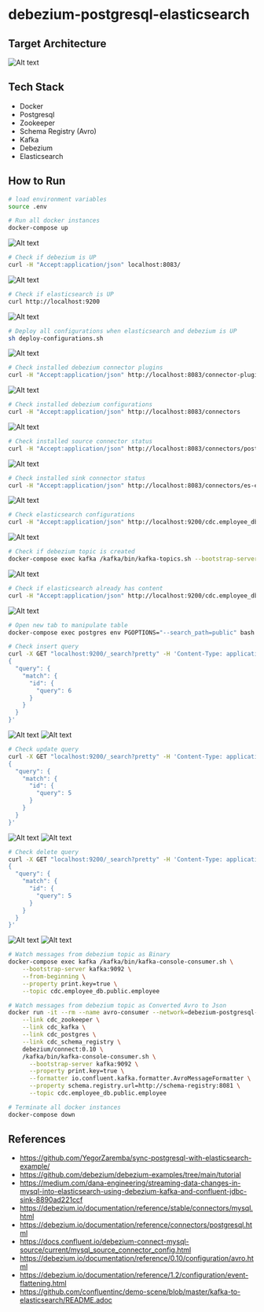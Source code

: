 # debezium-postgresql-elasticsearch

## Target Architecture
![Alt text](screenshots/target-architecture.png?raw=true "target-architecture")

## Tech Stack
- Docker
- Postgresql
- Zookeeper
- Schema Registry (Avro)
- Kafka
- Debezium
- Elasticsearch

## How to Run
```sh
# load environment variables
source .env

# Run all docker instances
docker-compose up
```
![Alt text](screenshots/1.running-docker-containers.png?raw=true "running-docker-containers") 

```sh
# Check if debezium is UP
curl -H "Accept:application/json" localhost:8083/
```
![Alt text](screenshots/2.check-debezium-up.png?raw=true "check-debezium-up")

```sh
# Check if elasticsearch is UP
curl http://localhost:9200
```
![Alt text](screenshots/3.check-es-up.png?raw=true "check-es-up")


```sh
# Deploy all configurations when elasticsearch and debezium is UP
sh deploy-configurations.sh
```
![Alt text](screenshots/4.run-deploy-configurations.png?raw=true "run-deploy-configurations")

```sh
# Check installed debezium connector plugins
curl -H "Accept:application/json" http://localhost:8083/connector-plugins
```
![Alt text](screenshots/5.check-installed-connector-plugins.png?raw=true "check-installed-connector-plugins")

```sh
# Check installed debezium configurations
curl -H "Accept:application/json" http://localhost:8083/connectors
```
![Alt text](screenshots/6.check-installed-debezium-configurations.png?raw=true "check-installed-debezium-configurations")

```sh
# Check installed source connector status
curl -H "Accept:application/json" http://localhost:8083/connectors/postgres-employee-source/status
```
![Alt text](screenshots/7.check-installed-source-connector.png?raw=true "check-installed-source-connector")

```sh
# Check installed sink connector status
curl -H "Accept:application/json" http://localhost:8083/connectors/es-employee-sink/status
```
![Alt text](screenshots/8.check-installed-sink-connector.png?raw=true "check-installed-sink-connector")

```sh
# Check elasticsearch configurations
curl -H "Accept:application/json" http://localhost:9200/cdc.employee_db.public.employee
```
![Alt text](screenshots/9.check-installed-es-index.png?raw=true "check-installed-es-index")

```sh
# Check if debezium topic is created 
docker-compose exec kafka /kafka/bin/kafka-topics.sh --bootstrap-server kafka:9092 --list
```
![Alt text](screenshots/10.check-topic-created-by-debezium.png?raw=true "check-topic-created-by-debezium")

```sh
# Check if elasticsearch already has content
curl -H "Accept:application/json" http://localhost:9200/cdc.employee_db.public.employee/_search?pretty
```
![Alt text](screenshots/11.check-es-has-content.png?raw=true "check-es-has-content")

```sh
# Open new tab to manipulate table
docker-compose exec postgres env PGOPTIONS="--search_path=public" bash -c 'psql -U $POSTGRES_USER postgres'
```

```sh
# Check insert query
curl -X GET "localhost:9200/_search?pretty" -H 'Content-Type: application/json' -d'
{
  "query": {
    "match": {
      "id": {
        "query": 6
      }
    }
  }
}'
```
![Alt text](screenshots/12.dml-insert.png?raw=true "dml-insert")
![Alt text](screenshots/13.result-insert.png?raw=true "result-insert")

```sh
# Check update query
curl -X GET "localhost:9200/_search?pretty" -H 'Content-Type: application/json' -d'
{
  "query": {
    "match": {
      "id": {
        "query": 5
      }
    }
  }
}'
```
![Alt text](screenshots/14.dml-update.png?raw=true "dml-update")
![Alt text](screenshots/15.result-update.png?raw=true "result-update")

```sh
# Check delete query
curl -X GET "localhost:9200/_search?pretty" -H 'Content-Type: application/json' -d'
{
  "query": {
    "match": {
      "id": {
        "query": 5
      }
    }
  }
}'
```
![Alt text](screenshots/16.dml-delete.png?raw=true "dml-delete")
![Alt text](screenshots/17.result-delete.png?raw=true "result-delete")

```sh
# Watch messages from debezium topic as Binary
docker-compose exec kafka /kafka/bin/kafka-console-consumer.sh \
    --bootstrap-server kafka:9092 \
    --from-beginning \
    --property print.key=true \
    --topic cdc.employee_db.public.employee

# Watch messages from debezium topic as Converted Avro to Json
docker run -it --rm --name avro-consumer --network=debezium-postgresql-elasticsearch_default \
    --link cdc_zookeeper \
    --link cdc_kafka \
    --link cdc_postgres \
    --link cdc_schema_registry \
    debezium/connect:0.10 \
    /kafka/bin/kafka-console-consumer.sh \
      --bootstrap-server kafka:9092 \
      --property print.key=true \
      --formatter io.confluent.kafka.formatter.AvroMessageFormatter \
      --property schema.registry.url=http://schema-registry:8081 \
      --topic cdc.employee_db.public.employee

# Terminate all docker instances
docker-compose down
```

## References
- https://github.com/YegorZaremba/sync-postgresql-with-elasticsearch-example/
- https://github.com/debezium/debezium-examples/tree/main/tutorial
- https://medium.com/dana-engineering/streaming-data-changes-in-mysql-into-elasticsearch-using-debezium-kafka-and-confluent-jdbc-sink-8890ad221ccf
- https://debezium.io/documentation/reference/stable/connectors/mysql.html
- https://debezium.io/documentation/reference/connectors/postgresql.html
- https://docs.confluent.io/debezium-connect-mysql-source/current/mysql_source_connector_config.html
- https://debezium.io/documentation/reference/0.10/configuration/avro.html
- https://debezium.io/documentation/reference/1.2/configuration/event-flattening.html
- https://github.com/confluentinc/demo-scene/blob/master/kafka-to-elasticsearch/README.adoc
